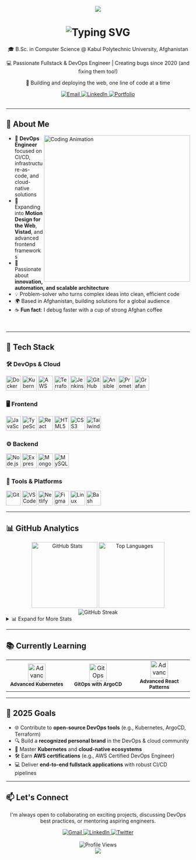 <div align="center">
  <img src="https://capsule-render.vercel.app/api?type=waving&color=gradient&height=200&section=header&text=Zabih%20Keraam&fontSize=80&fontAlignY=35&animation=fadeIn" />
</div>

<h1 align="center">
  <img src="https://readme-typing-svg.herokuapp.com/?font=Righteous&size=35&center=true&vCenter=true&width=500&height=70&duration=4000&lines=Hi+There!+👋;I'm+Zabih+Keraam!;Fullstack+%26+DevOps+Engineer;Problem+Solver;Continuous+Learner" alt="Typing SVG" />
</h1>

<div align="center">
  <p>🎓 B.Sc. in Computer Science @ Kabul Polytechnic University, Afghanistan</p>
  <p>💻 Passionate Fullstack & DevOps Engineer | Creating bugs since 2020 (and fixing them too!)</p>
  <p>🚀 Building and deploying the web, one line of code at a time</p>
</div>

<div align="center">
  <a href="mailto:keraamzabih@gmail.com">
    <img src="https://img.shields.io/badge/Email-keraamzabih@gmail.com-D14836?style=for-the-badge&logo=gmail&logoColor=white" alt="Email" />
  </a>
  <a href="https://af.linkedin.com/in/zabih-keraam">
    <img src="https://img.shields.io/badge/LinkedIn-Zabih_Keraam-0077B5?style=for-the-badge&logo=linkedin&logoColor=white" alt="LinkedIn" />
  </a>
  <a href="https://zabih-keraam.netlify.app/">
    <img src="https://img.shields.io/badge/Portfolio-zabih--keraam.netlify.app-00C7B7?style=for-the-badge&logo=netlify&logoColor=white" alt="Portfolio" />
  </a>
</div>

<br/>

---

## 🚀 About Me

<img align="right" alt="Coding Animation" width="400" src="https://raw.githubusercontent.com/gist/patevs/b007a0e98fb216438d4cbf559fac4166/raw/88f20c9d749d756be63f22b09f3c4ac570bc5101/programming.gif" />

- 🔧 **DevOps Engineer** focused on CI/CD, infrastructure-as-code, and cloud-native solutions  
- 🌱 Expanding into **Motion Design for the Web**, **Vistad**, and advanced frontend frameworks  
- 🎯 Passionate about **innovation, automation, and scalable architecture**  
- 💡 Problem-solver who turns complex ideas into clean, efficient code  
- 🌍 Based in Afghanistan, building solutions for a global audience  
- ☕ **Fun fact**: I debug faster with a cup of strong Afghan coffee  

<br clear="right"/>

---

## 💼 Tech Stack

### 🛠️ DevOps & Cloud
<div align="left">
  <p>
    <a href="https://www.docker.com/"><img src="https://skillicons.dev/icons?i=docker" alt="Docker" width="40" height="40"/></a>
    <a href="https://kubernetes.io/"><img src="https://skillicons.dev/icons?i=kubernetes" alt="Kubernetes" width="40" height="40"/></a>
    <a href="https://aws.amazon.com/"><img src="https://skillicons.dev/icons?i=aws" alt="AWS" width="40" height="40"/></a>
    <a href="https://terraform.io/"><img src="https://skillicons.dev/icons?i=terraform" alt="Terraform" width="40" height="40"/></a>
    <a href="https://www.jenkins.io/"><img src="https://skillicons.dev/icons?i=jenkins" alt="Jenkins" width="40" height="40"/></a>
    <a href="https://github.com/features/actions"><img src="https://skillicons.dev/icons?i=githubactions" alt="GitHub Actions" width="40" height="40"/></a>
    <a href="https://www.ansible.com/"><img src="https://skillicons.dev/icons?i=ansible" alt="Ansible" width="40" height="40"/></a>
    <a href="https://prometheus.io/"><img src="https://skillicons.dev/icons?i=prometheus" alt="Prometheus" width="40" height="40"/></a>
    <a href="https://grafana.com/"><img src="https://skillicons.dev/icons?i=grafana" alt="Grafana" width="40" height="40"/></a>
  </p>
</div>

### 🖥️ Frontend
<div align="left">
  <p>
    <a href="https://developer.mozilla.org/en-US/docs/Web/JavaScript"><img src="https://skillicons.dev/icons?i=js" alt="JavaScript" width="40" height="40"/></a>
    <a href="https://www.typescriptlang.org/"><img src="https://skillicons.dev/icons?i=ts" alt="TypeScript" width="40" height="40"/></a>
    <a href="https://reactjs.org/"><img src="https://skillicons.dev/icons?i=react" alt="React" width="40" height="40"/></a>
    <a href="https://www.w3schools.com/html/"><img src="https://skillicons.dev/icons?i=html" alt="HTML5" width="40" height="40"/></a>
    <a href="https://www.w3schools.com/css/"><img src="https://skillicons.dev/icons?i=css" alt="CSS3" width="40" height="40"/></a>
    <a href="https://tailwindcss.com/"><img src="https://skillicons.dev/icons?i=tailwind" alt="Tailwind CSS" width="40" height="40"/></a>
  </p>
</div>

### ⚙️ Backend
<div align="left">
  <p>
    <a href="https://nodejs.org/"><img src="https://skillicons.dev/icons?i=nodejs" alt="Node.js" width="40" height="40"/></a>
    <a href="https://expressjs.com/"><img src="https://skillicons.dev/icons?i=express" alt="Express.js" width="40" height="40"/></a>
    <a href="https://www.mongodb.com/"><img src="https://skillicons.dev/icons?i=mongodb" alt="MongoDB" width="40" height="40"/></a>
    <a href="https://www.mysql.com/"><img src="https://skillicons.dev/icons?i=mysql" alt="MySQL" width="40" height="40"/></a>
  </p>
</div>

### 🧰 Tools & Platforms
<div align="left">
  <p>
    <a href="https://git-scm.com/"><img src="https://skillicons.dev/icons?i=git" alt="Git" width="40" height="40"/></a>
    <a href="https://code.visualstudio.com/"><img src="https://skillicons.dev/icons?i=vscode" alt="VS Code" width="40" height="40"/></a>
    <a href="https://www.netlify.com/"><img src="https://skillicons.dev/icons?i=netlify" alt="Netlify" width="40" height="40"/></a>
    <a href="https://www.figma.com/"><img src="https://skillicons.dev/icons?i=figma" alt="Figma" width="40" height="40"/></a>
    <a href="https://www.linux.org/"><img src="https://skillicons.dev/icons?i=linux" alt="Linux" width="40" height="40"/></a>
    <a href="https://www.gnu.org/software/bash/"><img src="https://skillicons.dev/icons?i=bash" alt="Bash" width="40" height="40"/></a>
  </p>
</div>

---

## 📊 GitHub Analytics

<div align="center">
  <img src="https://github-readme-stats.vercel.app/api?username=Zabihkeraam1&show_icons=true&theme=tokyonight&border_radius=10" alt="GitHub Stats" height="180" />
  <img src="https://github-readme-stats.vercel.app/api/top-langs/?username=Zabihkeraam1&layout=compact&theme=tokyonight&border_radius=10" alt="Top Languages" height="180" />
</div>

<div align="center">
  <img src="https://github-readme-streak-stats.herokuapp.com/?user=Zabihkeraam1&theme=tokyonight&border_radius=10" alt="GitHub Streak" />
</div>

<details>
  <summary>📊 Expand for More Stats</summary>
  <p align="center">
    <img src="https://github-profile-summary-cards.vercel.app/api/cards/profile-details?username=Zabihkeraam1&theme=tokyonight" />
  </p>
</details>

---

## 📚 Currently Learning

<div align="center">
  <table>
    <tr>
      <td align="center" width="33%">
        <img src="https://cdn.jsdelivr.net/gh/devicons/devicon/icons/kubernetes/kubernetes-plain.svg" width="48" height="48" alt="Advanced Kubernetes"/>
        <br><sub><b>Advanced Kubernetes</b></sub>
      </td>
      <td align="center" width="33%">
        <img src="https://cdn.jsdelivr.net/gh/devicons/devicon/icons/argocd/argocd-original.svg" width="48" height="48" alt="GitOps with ArgoCD"/>
        <br><sub><b>GitOps with ArgoCD</b></sub>
      </td>
      <td align="center" width="33%">
        <img src="https://cdn.jsdelivr.net/gh/devicons/devicon/icons/react/react-original.svg" width="48" height="48" alt="Advanced React"/>
        <br><sub><b>Advanced React Patterns</b></sub>
      </td>
    </tr>
  </table>
</div>

---

## 🎯 2025 Goals

- 🌐 Contribute to **open-source DevOps tools** (e.g., Kubernetes, ArgoCD, Terraform)
- 🔍 Build a **recognized personal brand** in the DevOps & cloud community
- 🚀 Master **Kubernetes** and **cloud-native ecosystems**
- 🛠️ Earn **AWS certifications** (e.g., AWS Certified DevOps Engineer)
- 💻 Deliver **end-to-end fullstack applications** with robust CI/CD pipelines

---

## 📫 Let's Connect

<div align="center">
  <p>I'm always open to collaborating on exciting projects, discussing DevOps best practices, or mentoring aspiring engineers.</p>
  
  <a href="mailto:keraamzabih@gmail.com">
    <img src="https://img.shields.io/badge/Gmail-D14836?style=for-the-badge&logo=gmail&logoColor=white" alt="Gmail" />
  </a>
  <a href="https://af.linkedin.com/in/zabih-keraam">
    <img src="https://img.shields.io/badge/LinkedIn-0077B5?style=for-the-badge&logo=linkedin&logoColor=white" alt="LinkedIn" />
  </a>
  <a href="https://twitter.com/zabih_keraam">
    <img src="https://img.shields.io/badge/Twitter-1DA1F2?style=for-the-badge&logo=twitter&logoColor=white" alt="Twitter" />
  </a>
</div>

<br/>

<div align="center">
  <img src="https://komarev.com/ghpvc/?username=zabih-keraam&color=blueviolet&style=flat-square&label=Profile+Views" alt="Profile Views" />
</div>

<div align="center">
  <img src="https://capsule-render.vercel.app/api?type=waving&color=gradient&height=100&section=footer" />
</div>
